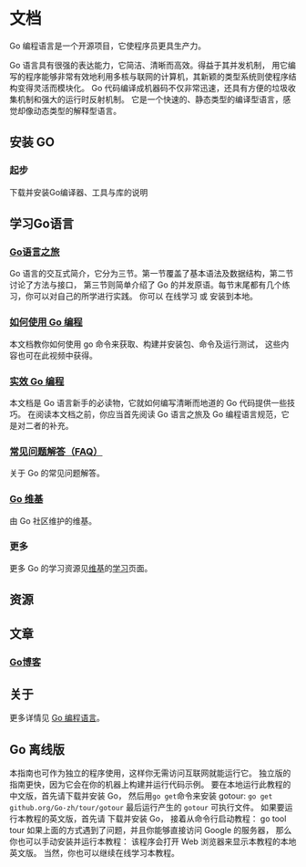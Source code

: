 # 文档

Go 编程语言是一个开源项目，它使程序员更具生产力。

Go 语言具有很强的表达能力，它简洁、清晰而高效。得益于其并发机制， 用它编写的程序能够非常有效地利用多核与联网的计算机，其新颖的类型系统则使程序结构变得灵活而模块化。 Go 代码编译成机器码不仅非常迅速，还具有方便的垃圾收集机制和强大的运行时反射机制。 它是一个快速的、静态类型的编译型语言，感觉却像动态类型的解释型语言。

## 安装 GO

### 起步

下载并安装Go编译器、工具与库的说明

## 学习Go语言

### [Go语言之旅](https://github.com/alpha2018/go-zh/blob/master/tour/directory.md)

Go 语言的交互式简介，它分为三节。第一节覆盖了基本语法及数据结构，第二节讨论了方法与接口， 第三节则简单介绍了 Go 的并发原语。每节末尾都有几个练习，你可以对自己的所学进行实践。 你可以 在线学习 或 安装到本地。

### [如何使用 Go 编程](https://go-zh.org/doc/code.html)

本文档教你如何使用 go 命令来获取、构建并安装包、命令及运行测试， 这些内容也可在此视频中获得。

### [实效 Go 编程](https://go-zh.org/doc/effective_go.html)

本文档是 Go 语言新手的必读物，它就如何编写清晰而地道的 Go 代码提供一些技巧。 在阅读本文档之前，你应当首先阅读 Go 语言之旅及 Go 编程语言规范，它是对二者的补充。

### [常见问题解答（FAQ）](https://go-zh.org/doc/faq)

关于 Go 的常见问题解答。

### [Go 维基](https://github.com/golang/go/wiki)

由 Go 社区维护的维基。

### 更多

更多 Go 的学习资源见[维基](https://github.com/golang/go/wiki)的[学习](https://github.com/golang/go/wiki/Learn)页面。

## 资源

## 文章

### [Go博客](https://blog.go-zh.org/)

## 关于
更多详情见 [Go 编程语言](https://go-zh.org/)。

## Go 离线版

本指南也可作为独立的程序使用，这样你无需访问互联网就能运行它。 独立版的指南更快，因为它会在你的机器上构建并运行代码示例。 要在本地运行此教程的中文版，首先请下载并安装 Go， 然后用`go get`命令来安装 gotour: `go get github.org/Go-zh/tour/gotour` 最后运行产生的 `gotour` 可执行文件。 如果要运行本教程的英文版，首先请 下载并安装 Go， 接着从命令行启动教程： go tool tour 如果上面的方式遇到了问题，并且你能够直接访问 Google 的服务器， 那么你也可以手动安装并运行本教程： 该程序会打开 Web 浏览器来显示本教程的本地英文版。 当然，你也可以继续在线学习本教程。
